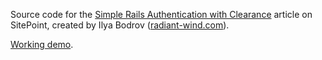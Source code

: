 Source code for the [Simple Rails Authentication with Clearance](http://www.sitepoint.com/simple-rails-authentication-with-clearance/) article on
SitePoint,
created by Ilya Bodrov ([radiant-wind.com](http://radiant-wind.com)).

[Working demo](https://sitepoint-clearance.herokuapp.com/).



